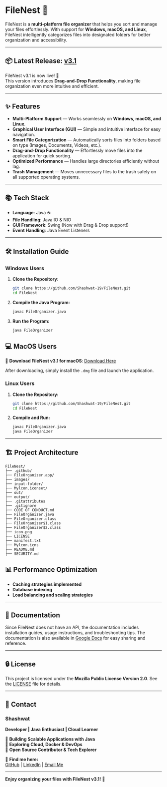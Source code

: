 # FileNest 📂

FileNest is a **multi-platform file organizer** that helps you sort and manage your files effortlessly. With support for **Windows, macOS, and Linux**, FileNest intelligently categorizes files into designated folders for better organization and accessibility.

---

## 📦 Latest Release: [v3.1](https://github.com/Shashwat-19/FileNest/releases/tag/v3.1)
FileNest v3.1 is now live! 🎉  
This version introduces **Drag-and-Drop Functionality**, making file organization even more intuitive and efficient.

---

## ✨ Features
- **Multi-Platform Support** — Works seamlessly on **Windows, macOS, and Linux**.
- **Graphical User Interface (GUI)** — Simple and intuitive interface for easy navigation.
- **Smart File Categorization** — Automatically sorts files into folders based on type (Images, Documents, Videos, etc.).
- **Drag-and-Drop Functionality** — Effortlessly move files into the application for quick sorting.
- **Optimized Performance** — Handles large directories efficiently without lag.
- **Trash Management** — Moves unnecessary files to the trash safely on all supported operating systems.

---

## 📚 Tech Stack
- **Language**: Java ☕️
- **File Handling**: Java IO & NIO
- **GUI Framework**: Swing (Now with Drag & Drop support!)
- **Event Handling**: Java Event Listeners

---

## 🛠️ Installation Guide

### **Windows Users**
1. **Clone the Repository:**
   ```sh
   git clone https://github.com/Shashwat-19/FileNest.git
   cd FileNest
   ```
2. **Compile the Java Program:**
   ```sh
   javac FileOrganizer.java
   ```
3. **Run the Program:**
   ```sh
   java FileOrganizer
   ```

## 💻 MacOS Users
🔽 **Download FileNest v3.1 for macOS**: [Download Here](https://drive.google.com/file/d/1vHbroRVE-a43TLrWDpQZQtBOdCw9Zgn0/view?usp=drive_link)

After downloading, simply install the `.dmg` file and launch the application.

### **Linux Users**
1. **Clone the Repository:**
   ```sh
   git clone https://github.com/Shashwat-19/FileNest.git
   cd FileNest
   ```
2. **Compile and Run:**
   ```sh
   javac FileOrganizer.java
   java FileOrganizer
   ```

---

## 🏗️ Project Architecture
```
FileNest/
├── .github/
├── FileOrganizer.app/
├── images/
├── input-folder/
├── Mylcon.iconset/
├── out/
├── output/
├── .gitattributes
├── .gitignore
├── CODE_OF_CONDUCT.md
├── FileOrganizer.java
├── FileOrganizer.class
├── FileOrganizer$1.class
├── FileOrganizer$2.class
├── icon.png
├── LICENSE
├── manifest.txt
├── Mylcon.icns
├── README.md
├── SECURITY.md
```

## 📊 Performance Optimization
- **Caching strategies implemented**
- **Database indexing**
- **Load balancing and scaling strategies**

---

## 📖 Documentation
Since FileNest does not have an API, the documentation includes installation guides, usage instructions, and troubleshooting tips. The documentation is also available in [Google Docs](https://docs.google.com/document/d/e/2PACX-1vRbfTTckjWkqay1_ddfWNF7Y0DK0qg-iy_ANYLU1S2_QObyYVq_y4rMJH4XnCYDnDHNZmZ4XfnKqIjr/pub) for easy sharing and reference.

---

## 🔒 License
This project is licensed under the **Mozilla Public License Version 2.0**. See the [LICENSE](https://github.com/Shashwat-19/FileNest/blob/main/LICENSE) file for details.

---

## 📩 Contact  
### Shashwat  
**Developer | Java Enthusiast | Cloud Learner**  

🔹 **Building Scalable Applications with Java**  
🔹 **Exploring Cloud, Docker & DevOps**  
🔹 **Open Source Contributor & Tech Explorer**  

📌 **Find me here:**  
[GitHub](https://github.com/Shashwat-19) | [LinkedIn](https://www.linkedin.com/in/shashwatk1956/) | [Email Me](mailto:shashwat1956@gmail.com)

---

**Enjoy organizing your files with FileNest v3.1!** 🎉
